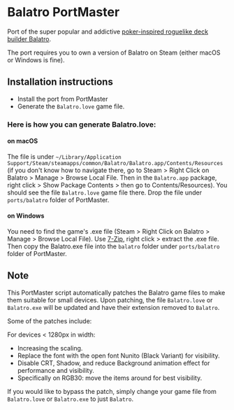 # Balatro PortMaster

Port of the super popular and addictive [poker-inspired roguelike deck builder Balatro](https://www.playbalatro.com/).

The port requires you to own a version of Balatro on Steam (either macOS or Windows is fine).

## Installation instructions

- Install the port from PortMaster
- Generate the `Balatro.love` game file.

### Here is how you can generate Balatro.love:

#### on macOS

The file is under `~/Library/Application Support/Steam/steamapps/common/Balatro/Balatro.app/Contents/Resources` (if you don't know how to navigate there, go to Steam > Right Click on Balatro > Manage > Browse Local File. Then in the `Balatro.app` package, right click > Show Package Contents > then go to Contents/Resources). You should see the file `Balatro.love` game file there. Drop the file under `ports/balatro` folder of PortMaster.

#### on Windows
You need to find the game's .exe file (Steam > Right Click on Balatro > Manage > Browse Local File). Use [7-Zip](https://www.7-zip.org/), right click > extract the .exe file. Then copy the Balatro.exe file into the `balatro` folder under `ports/balatro` folder of PortMaster.


## Note

This PortMaster script automatically patches the Balatro game files to make them suitable for small devices. Upon patching, the file `Balatro.love` or `Balatro.exe` will be updated and have their extension removed to `Balatro`.

Some of the patches include:

For devices < 1280px in width:
- Increasing the scaling.
- Replace the font with the open font Nunito (Black Variant) for visibility.
- Disable CRT, Shadow, and reduce Background animation effect for performance and visibility.
- Specifically on RGB30: move the items around for best visibility.

If you would like to bypass the patch, simply change your game file from `Balatro.love` or `Balatro.exe` to just `Balatro`.